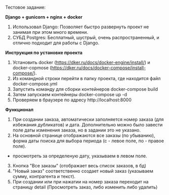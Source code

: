 Тестовое задание:

**Django + gunicorn + nginx + docker**
1. Использовал Django: Позволяет быстро 
развернуть проект не занимая при этом много времени. 
2. СУБД Postgres: Бесплатный, шустрый, очень распространенный, 
и отлично подходит для работы с Django.


**Инструкция по установке проекта**
1. Установить docker (https://dker.ru/docs/docker-engine/install/) и 
docker-copmose (https://dker.ru/docs/docker-compose/install-compose/).
2. Из командной строки перейти в папку проекта, где находится файл docker-compose.yml
3. Запустить команду для сборки контейнеров docker-compose build
4. Затем запускаем контейнеры docker-compose up -d
5. Проверяем в браузере по адресу http://localhost:8000


**Функционал**
1. При создании заказа, автоматически заполняется номер заказа 
(для избежания дубликатов) и дата. Дополнительно можно было завести поле даты изменения заказа, 
но в задании это не указано.
2. На основной странице отображаются все заказы (по убыванию), 
форма даты поиска для выбора периода (с - левое поле, по - правое поле). 
- просмотреть за определеную дату, указываем в левом поле.
3. Кнопка "Все заказы" (отображает весь список заказов, в бд)
4. "Новый заказ" соответственно создает новый заказ (указываем сумму, контрагента и текст). 
5. При создании или при нажатии на номер заказа переходит на страницу detail 
(Просмотреть заказ, либо изменить либо удалить)
